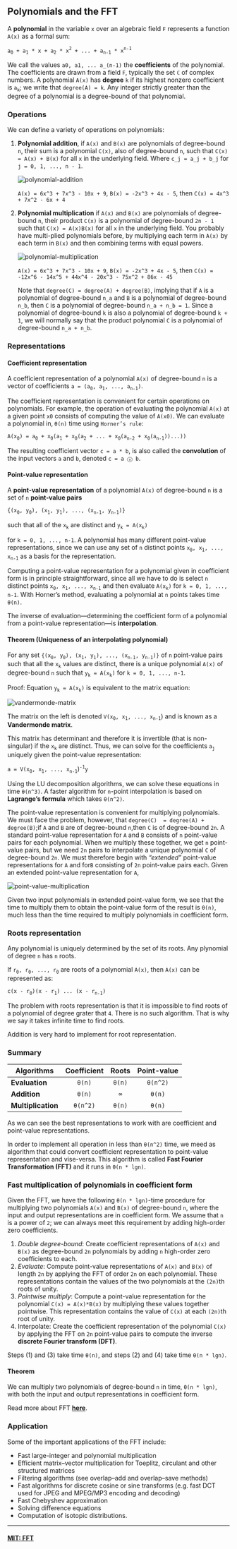 ## Polynomials and the FFT
A __polynomial__ in the variable `x` over an algebraic field `F` represents a function `A(x)` as a formal sum:

`a`<sub>`0`</sub>` + a`<sub>`1`</sub>` * x + a`<sub>`2`</sub>` * x`<sup>`2`</sup>` + ... + a`<sub>`n-1`</sub>` * x`<sup>`n-1`</sup>

We call  the  values `a0, a1, ... a_(n-1)` the __coefficients__ of  the  polynomial.   The coefficients are drawn from a field `F`, typically the set `ℂ` of complex numbers.  A polynomial `A(x)` has __degree__ `k` if its highest  nonzero coefficient  is `a`<sub>`k`</sub>;  we write that `degree(A) = k`.  Any integer strictly greater than the degree of a polynomial is a degree-bound of that polynomial.

### Operations
We can define a variety  of  operations  on polynomials:
1. __Polynomial addition__, if `A(x)` and `B(x)` are polynomials of degree-bound `n`, their sum is a polynomial `C(x)`, also of degree-bound `n`, such that `C(x) = A(x) + B(x)` for all `x` in the underlying field. Where `c_j = a_j + b_j` for `j = 0, 1, ..., n - 1`.

    ![polynomial-addition](./images/polynomial-addition.png)

    `A(x) = 6x^3 + 7x^3 - 10x + 9`, `B(x) = -2x^3 + 4x - 5`, then `C(x) = 4x^3 + 7x^2 - 6x + 4`

2. __Polynomial multiplication__ if `A(x)` and `B(x)` are polynomials  of  degree-bound `n`, their product `C(x)` is a polynomial  of degree-bound `2n - 1` such that `C(x) = A(x)B(x)` for all `x` in the underlying  field.   You probably  have multi-plied polynomials before, by multiplying each term in `A(x)` by each term in `B(x)` and  then  combining  terms  with  equal  powers.

    ![polynomial-multiplication](./images/polynomial-multiplication.png)

    `A(x) = 6x^3 + 7x^3 - 10x + 9`, `B(x) = -2x^3 + 4x - 5`, then `C(x) = -12x^6 - 14x^5 + 44x^4 - 20x^3 - 75x^2 + 86x - 45`

    Note that `degree(C) = degree(A) + degree(B)`, implying that if `A` is a polynomial of degree-bound `n_a` and `B` is a polynomial of degree-bound `n_b`, then `C` is a polynomial of degree-bound `n_a + n_b = 1`.  Since a polynomial of degree-bound `k` is also a polynomial of degree-bound `k + 1`, we will normally say that the product polynomial `C` is a polynomial of degree-bound `n_a + n_b`.

### Representations
#### Coefficient representation
A coefficient representation of  a  polynomial `A(x)` of  degree-bound `n` is a vector  of coefficients `a = (a`<sub>`0`</sub>`, a`<sub>`1`</sub>`, ..., a`<sub>`n-1`</sub>`)`.

The coefficient  representation  is convenient  for  certain  operations  on polynomials.  For example, the operation of evaluating the polynomial `A(x)` at a given point `x0` consists of computing the value of `A(x0)`.  We can evaluate a polynomial in‚ `θ(n)` time using `Horner’s rule`:

`A(x`<sub>`0`</sub>`) = a`<sub>`0`</sub>` + x`<sub>`0`</sub>`(a`<sub>`1`</sub>` + x`<sub>`0`</sub>`(a`<sub>`2`</sub>` + ... + x`<sub>`0`</sub>`(a`<sub>`n-2`</sub>` + x`<sub>`0`</sub>`(a`<sub>`n-1`</sub>`))...))`

The resulting coefficient vector `c = a * b`, is also called the __convolution__ of the input vectors `a` and `b`, denoted `c = a ⓧ b`.

#### Point-value representation
A __point-value representation__ of a polynomial `A(x)` of degree-bound `n` is a set of `n` __point-value pairs__

`{(x`<sub>`0`</sub>`, y`<sub>`0`</sub>`), (x`<sub>`1`</sub>`, y`<sub>`1`</sub>`), ..., (x`<sub>`n-1`</sub>`, y`<sub>`n-1`</sub>`)}`

such that all of the `x`<sub>`k`</sub> are distinct and `y`<sub>`k`</sub>` = A(x`<sub>`k`</sub>`)`

for `k = 0, 1, ..., n-1`. A polynomial has many different point-value representations, since we can use any set of `n` distinct points `x`<sub>`0`</sub>`, x`<sub>`1`</sub>`, ..., x`<sub>`n-1`</sub> as a basis for the representation.

Computing  a  point-value  representation  for  a  polynomial  given  in  coefficient form  is  in principle  straightforward,  since  all  we have  to do  is select `n` distinct points `x`<sub>`0`</sub>`, x`<sub>`1`</sub>`, ..., x`<sub>`n-1`</sub> and then evaluate `A(x`<sub>`k`</sub>`)` for `k = 0, 1, ..., n-1`. With Horner’s method, evaluating a polynomial at `n` points takes time `θ(n)`.

The  inverse  of  evaluation—determining  the  coefficient  form  of  a  polynomial from a point-value representation—is __interpolation__.

#### Theorem (Uniqueness of an interpolating polynomial)
For any set `{(x`<sub>`0`</sub>`, y`<sub>`0`</sub>`), (x`<sub>`1`</sub>`, y`<sub>`1`</sub>`), ..., (x`<sub>`n-1`</sub>`, y`<sub>`n-1`</sub>`)}` of `n` point-value  pairs such that all the `x`<sub>`k`</sub> values are distinct, there is a unique polynomial `A(x)` of degree-bound `n` such that `y`<sub>`k`</sub>` = A(x`<sub>`k`</sub>`)` for `k = 0, 1, ..., n-1`.

Proof: Equation `y`<sub>`k`</sub>` = A(x`<sub>`k`</sub>`)` is equivalent to the matrix equation:

![vandermonde-matrix](./images/vandermonde-matrix.png)

The matrix on the left is denoted `V(x`<sub>`0`</sub>`, x`<sub>`1`</sub>`, ..., x`<sub>`n-1`</sub>) and is known as a __Vandermonde matrix__.

This matrix has determinant and therefore it is invertible (that is non-singular) if the `x`<sub>`k`</sub> are distinct. Thus, we can solve for the coefficients `a`<sub>`j`</sub> uniquely given the point-value representation:

`a = V(x`<sub>`0`</sub>`, x`<sub>`1`</sub>`, ..., x`<sub>`n-1`</sub>)<sup>`-1`</sup>`y`

Using the LU decomposition algorithms, we can solve these equations in time `θ(n^3)`. A faster algorithm for `n`-point interpolation is based on __Lagrange’s formula__ which takes `θ(n^2)`.

The point-value representation is convenient for multiplying polynomials. We must face the problem, however, that `degree(C)  = degree(A) + degree(B)`;if `A` and `B` are of degree-bound `n`,then `C` is of degree-bound `2n`.  A standard point-value representation for `A` and `B` consists of `n` point-value pairs for each polynomial.  When we multiply these together, we get `n` point-value pairs, but we need `2n` pairs to interpolate a unique polynomial `C` of degree-bound `2n`. We must therefore begin with _“extended”_ point-value representations for `A` and for`B` consisting of `2n` point-value pairs each. Given an extended point-value representation for `A`,

![point-value-multiplication](./images/point-value-multiplication.png)

Given two input polynomials in extended point-value form, we see that the time to multiply them to obtain the point-value form of the result is `θ(n)`, much less than the time required to multiply polynomials in coefficient form.

### Roots representation
Any polynomial is uniquely determined by the set of its roots. Any plynomial of degree `n` has `n` roots.

If `r`<sub>`0`</sub>`, r`<sub>`0`</sub>`, ..., r`<sub>`0`</sub> are roots of a polynomial `A(x)`, then `A(x)` can be represented as:

`c(x - r`<sub>`0`</sub>`)(x - r`<sub>`1`</sub>`) ... (x - r`<sub>`n-1`</sub>`)`

The problem with roots representation is that it is impossible to find roots of a polynomial of degree grater that `4`. There is no such algorithm. That is why we say it takes infinite time to find roots.

Addition is very hard to implement for root representation.

### Summary
| Algorithms | Coefficient | Roots | Point-value |
|-|:-:|:-:|:-:|
| __Evaluation__ | `θ(n)` | `θ(n)` | `θ(n^2)` |
| __Addition__ | `θ(n)` | `∞` | `θ(n)` |
| __Multiplication__ | `θ(n^2)` | `θ(n)` | `θ(n)` |

As we can see the best representations to work with are coefficient and point-value representations.

In order to implement all operation in less than `θ(n^2)` time, we meed as algorithm that could convert coefficient representation to point-value representation and vise-versa. This algorithm is called __Fast Fourier Transformation (FFT)__ and it runs in `θ(n * lgn)`.

### Fast multiplication of polynomials in coefficient form
Given the FFT, we have the following `θ(n * lgn)`-time procedure for multiplying two polynomials `A(x)` and `B(x)` of degree-bound `n`, where the input and output representations are in coefficient form. We assume that `n` is a power of `2`; we can always meet this requirement by adding high-order zero coefficients.

1. _Double degree-bound_: Create coefficient representations of `A(x)` and `B(x)` as degree-bound `2n` polynomials by adding `n` high-order zero coefficients to each.
2. _Evaluate_: Compute point-value representations of `A(x)` and `B(x)` of length `2n` by applying the FFT of order `2n` on each polynomial.  These representations contain the values of the two polynomials at the `(2n)`th roots of unity.
3. _Pointwise multiply_: Compute a point-value representation  for the polynomial `C(x) = A(x)*B(x)` by multiplying these values together pointwise. This representation contains the value of `C(x)` at each `(2n)`th root of unity.
4. Interpolate: Create the coefficient  representation  of the polynomial `C(x)` by applying the FFT on `2n` point-value pairs to compute the inverse __discrete Fourier transform (DFT)__.

Steps (1) and (3) take time `θ(n)`, and steps (2) and (4) take time `θ(n * lgn)`.

#### Theorem
We can multiply two polynomials of degree-bound `n` in time‚ `θ(n * lgn)`, with both the input and output representations in coefficient form.

Read more about FFT __[here](https://cp-algorithms.com/algebra/fft.html)__.

### Application
Some of the important applications of the FFT include:
* Fast large-integer and polynomial multiplication
* Efficient matrix–vector multiplication for Toeplitz, circulant and other structured matrices
* Filtering algorithms (see overlap–add and overlap–save methods)
* Fast algorithms for discrete cosine or sine transforms (e.g. fast DCT used for JPEG and MPEG/MP3 encoding and decoding)
* Fast Chebyshev approximation
* Solving difference equations
* Computation of isotopic distributions.

---

#### [MIT: FFT](https://www.youtube.com/watch?v=iTMn0Kt18tg)
